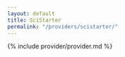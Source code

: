 ```yaml
---
layout: default
title: SciStarter
permalink: "/providers/scistarter/"
---
```


{% include provider/provider.md %}
